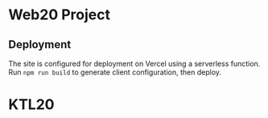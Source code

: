 # Web20 Project

## Deployment

The site is configured for deployment on Vercel using a serverless function.
Run `npm run build` to generate client configuration, then deploy.
# KTL20

